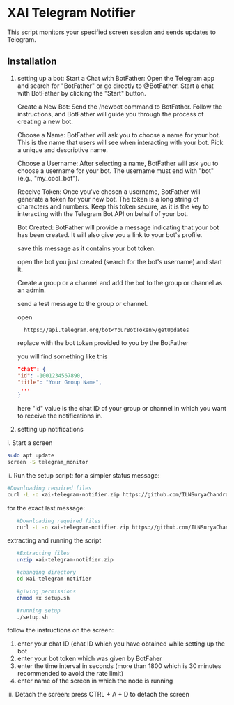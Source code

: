 # XAI Telegram Notifier

This script monitors your specified screen session and sends updates to Telegram.

## Installation
1. setting up a bot:
      Start a Chat with BotFather:
         Open the Telegram app and search for "BotFather" or go directly to @BotFather. Start a chat with BotFather by clicking the "Start" button.
   
      Create a New Bot:
         Send the /newbot command to BotFather. Follow the instructions, and BotFather will guide you through the process of creating a new bot.
   
      Choose a Name:
         BotFather will ask you to choose a name for your bot. This is the name that users will see when interacting with your bot. Pick a unique and descriptive name.
   
      Choose a Username:
         After selecting a name, BotFather will ask you to choose a username for your bot. The username must end with "bot" (e.g., "my_cool_bot").
   
      Receive Token:
         Once you've chosen a username, BotFather will generate a token for your new bot. The token is a long string of characters and numbers. Keep this token secure, as it is the key to interacting with the Telegram Bot API on behalf of your bot.

      Bot Created:
         BotFather will provide a message indicating that your bot has been created. It will also give you a link to your bot's profile.

      save this message as it contains your bot token.
   
      open the bot you just created (search for the bot's username) and start it.

      Create a group or a channel and add the bot to the group or channel as an admin.

      send a test message to the group or channel.
   
      open

         https://api.telegram.org/bot<YourBotToken>/getUpdates

      replace <YourBotToken> with the bot token provided to you by the BotFather

      you will find something like this
      ```json
      "chat": {
      "id": -1001234567890,
      "title": "Your Group Name",
       ...
      }
      ```
      
      here "id" value is the chat ID of your group or channel in which you want to receive the notifications in.
      

2. setting up notifications


i. Start a screen

   ```bash
   sudo apt update
   screen -S telegram_monitor
   ```

ii. Run the setup script:
      for a simpler status message:
   ```bash
   #Downloading required files
   curl -L -o xai-telegram-notifier.zip https://github.com/ILNSuryaChandra/xai-telegram-notifier/releases/latest/download/xai-telegram-notifier.zip
   ```

for the exact last message:
```bash
   #Downloading required files
   curl -L -o xai-telegram-notifier.zip https://github.com/ILNSuryaChandra/xai-telegram-notifier/releases/download/v1.0.0/xai-telegram-notifier.zip
   ```

extracting and running the script
```bash
   #Extracting files
   unzip xai-telegram-notifier.zip

   #changing directory
   cd xai-telegram-notifier

   #giving permissions
   chmod +x setup.sh

   #running setup
   ./setup.sh
   ```
   follow the instructions on the screen:
   1. enter your chat ID (chat ID which you have obtained while setting up the bot
   2. enter your bot token which was given by BotFaher
   3. enter the time interval in seconds (more than 1800 which is 30 minutes recommended to avoid the rate limit)
   4. enter name of the screen in which the node is running

iii. Detach the screen:
      press CTRL + A + D to detach the screen

